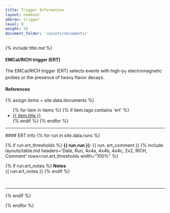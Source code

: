```yaml
---
title: Trigger Information
layout: newbase
abbrev: trigger
level: 0
weight: 30
document_folder: '/assets/documents/'
---
```


{% include title.md %}


#### EMCal/RICH trigger (ERT)
The EMCal/RICH trigger (ERT) selects events with high-p<sub>T</sub> electromagnetic probes or
the presence of heavy flavor decays.

#### References
{% assign items = site.data.documents %}
<ul>
{% for item in items %}
{% if item.tags contains 'ert' %}
<li><a href="{{ page.document_folder | append: item.name | relative_url }}" target="_blank">{{ item.title }}</a></li>
{% endif %}
{% endfor %}
</ul>

<hr/>
#### ERT Info
{% for run in site.data.runs %}

{% if run.ert_thresholds %}
<b>{{ run.run }}</b>: {{ run. ert_comment }}
{% include layouts/table.md headers='Date, Run, 4x4a, 4x4b, 4x4c, 2x2, RICH, Comment' rows=run.ert_thresholds width="100%" %}

{% if run.ert_notes %}
<b>Notes</b><br/>
{{ run.ert_notes }}
{% endif %}
<p/><br/>

<hr/>
{% endif %}


{% endfor %}

